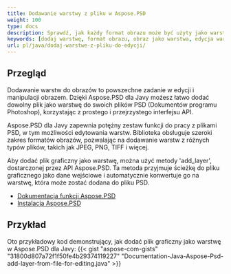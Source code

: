 ```yaml
---
title: Dodawanie warstwy z pliku w Aspose.PSD
weight: 100
type: docs
description: Sprawdź, jak każdy format obrazu może być użyty jako warstwa w Aspose.PSD.
keywords: [dodaj warstwę, format obrazu, obraz jako warstwa, edycja warstwy, psd api, java, przykład kodu]
url: pl/java/dodaj-warstwe-z-pliku-do-edycji/
---
```


## **Przegląd**

Dodawanie warstw do obrazów to powszechne zadanie w edycji i manipulacji obrazem. Dzięki Aspose.PSD dla Javy możesz łatwo dodać dowolny plik jako warstwę do swoich plików PSD (Dokumentów programu Photoshop), korzystając z prostego i przejrzystego interfejsu API.

Aspose.PSD dla Javy zapewnia potężny zestaw funkcji do pracy z plikami PSD, w tym możliwości edytowania warstw. Biblioteka obsługuje szeroki zakres formatów obrazów, pozwalając na dodawanie warstw z różnych typów plików, takich jak JPEG, PNG, TIFF i więcej.

Aby dodać plik graficzny jako warstwę, można użyć metody 'add_layer', dostarczonej przez API Aspose.PSD. Ta metoda przyjmuje ścieżkę do pliku graficznego jako dane wejściowe i automatycznie konwertuje go na warstwę, która może zostać dodana do pliku PSD.

<div class="code-sample">
    <ul class="link-list">
        <li class="link-item"><a href="https://docs.aspose.com/psd/java/features/">Dokumentacja funkcji Aspose.PSD</a></li>
        <li class="link-item"><a href="https://docs.aspose.com/psd/java/installation/">Instalacja Aspose.PSD</a></li>
    </ul>
</div>

## **Przykład**
Oto przykładowy kod demonstrujący, jak dodać plik graficzny jako warstwę w Aspose.PSD dla Javy:
{{< gist "aspose-com-gists" "31800d807a72f1f50fe4b29374119227" "Documentation-Java-Aspose-Psd-add-layer-from-file-for-editing.java" >}}
